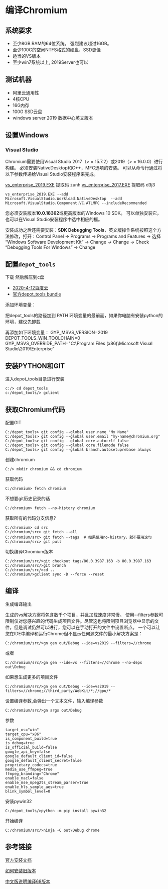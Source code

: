 # 编译Chromium

## 系统要求

-   至少8GB RAM的64位系统。 强烈建议超过16GB。
-  至少100G的空闲NTFS格式的硬盘，SSD更佳  
-   适当的VS版本
-   至少win7系统以上, 2019Server也可以

## 测试机器
- 阿里云通用性
- 4核CPU
- 16G内存
- 100G SSD云盘 
- windows server 2019 数据中心英文版本

## 设置Windows

### Visual Studio
Chromium需要使用Visual Studio 2017（> = 15.7.2）或2019（> = 16.0.0）进行构建。 必须安装NativeDesktop和C++，MFC选项的安装。 可以从命令行通过将以下参数传递给Visual Studio安装程序来完成。

[vs_enterprise_2019.EXE](https://pan.baidu.com/s/1GNFwPqnXjdLlIhPL5Ui4XA)  提取码  zunh
[vs_enterprise_2017.EXE](https://pan.baidu.com/s/1I1wipbz-Nazqm7YRGCogyQ) 提取码  d3j3
```
vs_enterprise_2019.EXE --add Microsoft.VisualStudio.Workload.NativeDesktop  --add Microsoft.VisualStudio.Component.VC.ATLMFC --includeRecommended
```

您必须安装版本**10.0.18362**或更高版本的Windows 10 SDK。 可以单独安装它，也可以在Visual Studio安装程序中选中相应的框。


安装成功之后还需要安装：**SDK Debugging Tools**，英文版操作系统按照这个方法修改，打开：Control Panel → Programs → Programs and Features → 选择 “Windows Software Development Kit” → Change → Change → Check “Debugging Tools For Windows” → Change


## 配置`depot_tools`
下载 然后解压到c盘
 - [2020-4-12百度云](https://pan.baidu.com/s/1JExQAMmyxCoKG3px5arUrA)
 - [官方depot_tools bundle](https://storage.googleapis.com/chrome-infra/depot_tools.zip) 

添加环境变量：

把depot_tools的路径加到 PATH  环境变量的最前面，如果你电脑有安装python的环境，建议先卸载

再添加如下环境变量：
GYP_MSVS_VERSION=2019
DEPOT_TOOLS_WIN_TOOLCHAIN=0  
GYP_MSVS_OVERRIDE_PATH="C:\Program Files (x86)\Microsoft Visual Studio\2019\Enterprise"

## 安装PYTHON和GIT

进入depot_tools目录进行安装

    c:/> cd depot_tools
    c:/depot_tools/> gclient
    
## 获取Chromium代码

配置GIT

    C:/depot_tools> git config --global user.name "My Name" 
    C:/depot_tools> git config --global user.email "my-name@chromium.org" 
    C:/depot_tools> git config --global core.autocrlf false 
    C:/depot_tools> git config --global core.filemode false 
    C:/depot_tools> git config --global branch.autosetuprebase always

创建chromium

    C:/> mkdir chromium && cd chromium

获取代码

    C:/chromium> fetch chromium
    
不想要git历史记录的话

    C:/chromium> fetch --no-history chromium

获取所有的代码分支信息?

    C:/chromium> cd src  
    C:/chromium/src> git fetch --all  
    C:/chromium/src> git fetch --tags  # 如果使用no-history，就不要用这句
    C:/chromium/src> git pull

切换编译Chromium版本

    C:/chromium/src/>git checkout tags/80.0.3987.163 -b 80.0.3987.163
    C:/chromium/src/>git branch
    C:/chromium/src/>cd ..
    C:/chromium/>gclient sync -D --force --reset

## 编译

生成编译输出

生成的vs解决方案将包含数千个项目，并且加载速度非常慢。 使用--filters参数可限制仅对您感兴趣的代码生成项目文件。尽管这也将限制项目浏览器中显示的文件，但是调试仍然可以进行，您可以在手动打开的文件中设置断点。 一个可以让您在IDE中编译和运行Chrome但不显示任何源文件的最小解决方案是：

    C:/chromium/src/>gn gen out/Debug --ide=vs2019 --filters=//chrome  
    
  或者

    C:/chromium/src/>gn gen --ide=vs --filters=//chrome --no-deps out\Debug


如果想生成更多的项目文件

    C:/chromium/src/>gn gen out/Debug --ide=vs2019 --filters=//chrome;//third_party/WebKit/*;//gpu/*

设置编译参数,会弹出一个文本文件，输入编译参数

    C:/chromium/src/>gn args out/Debug 

   
参数

    target_os="win"
    target_cpu="x86"
    is_component_build=true
    is_debug=true
    is_official_build=false
    google_api_key=false
    google_default_client_id=false
    google_default_client_secret=false
    proprietary_codecs=true
    media_use_ffmpeg=true
    ffmpeg_branding="Chrome"
    enable_nacl=false
    enable_mse_mpeg2ts_stream_parser=true
    enable_hls_sample_aes=true
    blink_symbol_level=0

安装pywin32

```
C:/depot_tools/>python -m pip install pywin32
```

开始编译

```
C:/chromium/src/>ninja -C out\Debug chrome
```

## 参考链接

[官方安装文档](https://chromium.googlesource.com/chromium/src/+/80.0.3987.163/docs/windows_build_instructions.md)

[如何安装旧版本](https://chromium.googlesource.com/chromium/src.git/+/master/docs/building_old_revisions.md)

[中文版说明编译68版本](https://my.oschina.net/u/3175552/blog/3001316)
<!--stackedit_data:
eyJoaXN0b3J5IjpbMTUyOTA5NjEwMiwtMTQ0Mzc4MTkzMl19
-->